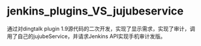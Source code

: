 # jenkins_plugins_VS_jujubeservice
通过对dingtalk plugin 1.9源代码的二次开发，实现了显示需求，实现了审计，调用了自己的jujubeService，并请求Jenkins API实现手机审计发版。
